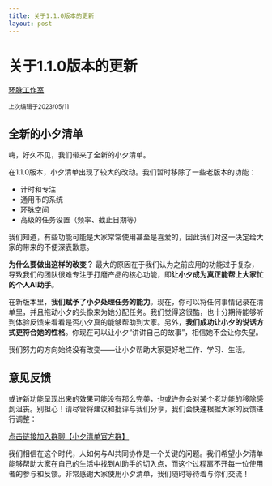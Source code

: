 ```yaml
---
title: 关于1.1.0版本的更新
layout: post
--- 
```


# 关于1.1.0版本的更新

[环脉工作室](https://weibo.com/u/7826508724)

<sup>上次编辑于2023/05/11</sup>

## 全新的小夕清单

嗨，好久不见，我们带来了全新的小夕清单。

在1.1.0版本，小夕清单出现了较大的改动。我们暂时移除了一些老版本的功能：

- 计时和专注
- 通用币的系统
- 环脉空间
- 高级的任务设置（频率、截止日期等）

我们知道，有些功能可能是大家常常使用甚至是喜爱的，因此我们对这一决定给大家的带来的不便深表歉意。

**为什么要做出这样的改变？** 最大的原因在于我们认为之前应用的功能过于复杂，导致我们的团队很难专注于打磨产品的核心功能，即**让小夕成为真正能帮上大家忙的个人AI助手**。

在新版本里，**我们赋予了小夕处理任务的能力**。现在，你可以将任何事情记录在清单里，并且拖动小夕的头像来为她分配任务。我们觉得这很酷，也十分期待能够听到体验反馈来看看是否小夕真的能够帮助到大家。另外，**我们成功让小夕的说话方式更符合她的性格**。你现在可以让小夕“讲讲自己的故事”，相信她不会让你失望。

我们努力的方向始终没有改变——让小夕帮助大家更好地工作、学习、生活。


## 意见反馈

或许新功能呈现出来的效果可能没有那么完美，也或许你会对某个老功能的移除感到沮丧。别担心！请尽管将建议和批评与我们分享，我们会快速根据大家的反馈进行调整：

[点击链接加入群聊【小夕清单官方群】](https://jq.qq.com/?_wv=1027&k=CbSpnaw4)

我们相信在这个时代，人如何与AI共同协作是一个关键的问题。我们希望小夕清单能够帮助大家在自己的生活中找到AI助手的切入点，而这个过程离不开每一位使用者的参与和反馈。非常感谢大家使用小夕清单，我们随时等待着与你们交流！
